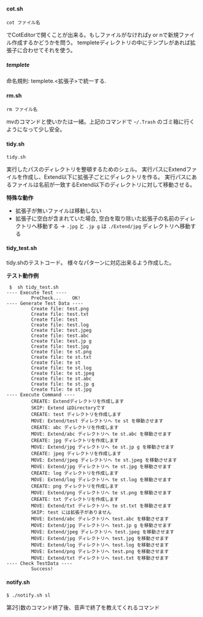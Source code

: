 #### cot.sh

```
cot ファイル名
```

でCotEditorで開くことが出来る。もしファイルがなければy or nで新規ファイル作成するかどうかを問う。
templeteディレクトリの中にテンプレがあれば拡張子に合わせてそれを使う。

##### templete
命名規則:
	templete.<拡張子>で統一する.

#### rm.sh

```
rm ファイル名
```
mvのコマンドと使いかたは一緒。上記のコマンドで `~/.Trash` のゴミ箱に行くようになって少し安全。

#### tidy.sh

```
tidy.sh
```

実行したパスのディレクトリを整頓するためのシェル。
実行パスにExtendファイルを作成し、Extend以下に拡張子ごとにディレクトリを作る。
実行パスにあるファイルは名前が一致するExtend以下のディレクトリに対して移動させる。

**特殊な動作**
- 拡張子が無いファイルは移動しない
- 拡張子に空白が含まれていた場合, 空白を取り除いた拡張子の名前のディレクトリへ移動する
→ `.jpg` と `.jp g` は `./Extend/jpg` ディレクトリへ移動する

#### tidy_test.sh

tidy.shのテストコード。
様々なパターンに対応出来るよう作成した。

**テスト動作例**
```
 $  sh tidy_test.sh
---- Execute Test ----
		 PreCheck...	OK!
---- Generate Test Data ----
		 Create file: test.png
		 Create file: test.txt
		 Create file: test
		 Create file: test.log
		 Create file: test.jpeg
		 Create file: test.abc
		 Create file: test.jp g
		 Create file: test.jpg
		 Create file: te st.png
		 Create file: te st.txt
		 Create file: te st
		 Create file: te st.log
		 Create file: te st.jpeg
		 Create file: te st.abc
		 Create file: te st.jp g
		 Create file: te st.jpg
---- Execute Command ----
		 CREATE: Extendディレクトリを作成します
		 SKIP: Extend はDirectoryです
		 CREATE: test ディレクトリを作成します
		 MOVE: Extend/test ディレクトリへ te st を移動させます
		 CREATE: abc ディレクトリを作成します
		 MOVE: Extend/abc ディレクトリへ te st.abc を移動させます
		 CREATE: jpg ディレクトリを作成します
		 MOVE: Extend/jpg ディレクトリへ te st.jp g を移動させます
		 CREATE: jpeg ディレクトリを作成します
		 MOVE: Extend/jpeg ディレクトリへ te st.jpeg を移動させます
		 MOVE: Extend/jpg ディレクトリへ te st.jpg を移動させます
		 CREATE: log ディレクトリを作成します
		 MOVE: Extend/log ディレクトリへ te st.log を移動させます
		 CREATE: png ディレクトリを作成します
		 MOVE: Extend/png ディレクトリへ te st.png を移動させます
		 CREATE: txt ディレクトリを作成します
		 MOVE: Extend/txt ディレクトリへ te st.txt を移動させます
		 SKIP: test には拡張子がありません
		 MOVE: Extend/abc ディレクトリへ test.abc を移動させます
		 MOVE: Extend/jpg ディレクトリへ test.jp g を移動させます
		 MOVE: Extend/jpeg ディレクトリへ test.jpeg を移動させます
		 MOVE: Extend/jpg ディレクトリへ test.jpg を移動させます
		 MOVE: Extend/log ディレクトリへ test.log を移動させます
		 MOVE: Extend/png ディレクトリへ test.png を移動させます
		 MOVE: Extend/txt ディレクトリへ test.txt を移動させます
---- Check TestData ----
		 Success!
```

#### notify.sh

```
$ ./notify.sh sl 
```

第2引数のコマンド終了後、音声で終了を教えてくれるコマンド
